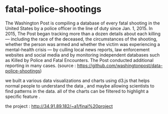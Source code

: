 # fatal-police-shootings

The Washington Post is compiling a database of every fatal shooting in the United States by a police officer in the line of duty since Jan. 1, 2015.
In 2015, The Post began tracking more than a dozen details about each killing — including the race of the deceased, the circumstances of the shooting, whether the person was armed and whether the victim was experiencing a mental-health crisis — by culling local news reports, law enforcement websites and social media and by monitoring independent databases such as Killed by Police and Fatal Encounters. The Post conducted additional reporting in many cases. (source : https://github.com/washingtonpost/data-police-shootings)

we built a various data visualizations and charts using d3.js that helps normal people to understand the data , and maybe allowing scientists to find patterns in the data.
all of the charts can be filtered to highlight a specific feature .

the project : http://34.91.89.182/~a1/final%20project




